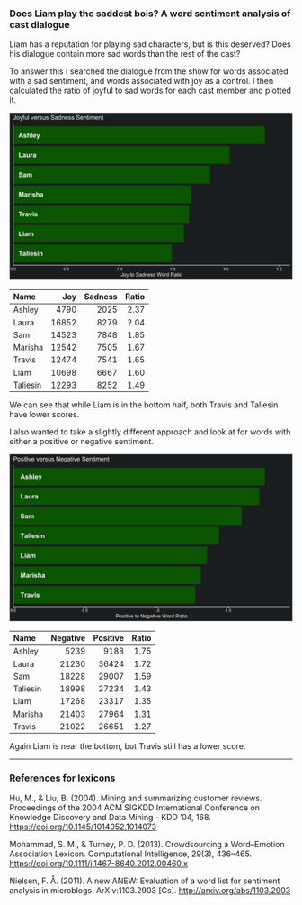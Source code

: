 
### Does Liam play the saddest bois? A word sentiment analysis of cast dialogue

Liam has a reputation for playing sad characters, but is this deserved?
Does his dialogue contain more sad words than the rest of the cast?

To answer this I searched the dialogue from the show for words
associated with a sad sentiment, and words associated with joy as a
control. I then calculated the ratio of joyful to sad words for each
cast member and plotted it.

![joyful vs sad](../plots/joySadPlot.png)

| Name     |   Joy | Sadness | Ratio |
| :------- | ----: | ------: | ----: |
| Ashley   |  4790 |    2025 |  2.37 |
| Laura    | 16852 |    8279 |  2.04 |
| Sam      | 14523 |    7848 |  1.85 |
| Marisha  | 12542 |    7505 |  1.67 |
| Travis   | 12474 |    7541 |  1.65 |
| Liam     | 10698 |    6667 |  1.60 |
| Taliesin | 12293 |    8252 |  1.49 |

We can see that while Liam is in the bottom half, both Travis and
Taliesin have lower scores.

I also wanted to take a slightly different approach and look at for
words with either a positive or negative sentiment.

![positive vs negative](../plots/positiveNegativePlot.png)

| Name     | Negative | Positive | Ratio |
| :------- | -------: | -------: | ----: |
| Ashley   |     5239 |     9188 |  1.75 |
| Laura    |    21230 |    36424 |  1.72 |
| Sam      |    18228 |    29007 |  1.59 |
| Taliesin |    18998 |    27234 |  1.43 |
| Liam     |    17268 |    23317 |  1.35 |
| Marisha  |    21403 |    27964 |  1.31 |
| Travis   |    21022 |    26651 |  1.27 |

Again Liam is near the bottom, but Travis still has a lower score.

-----

### References for lexicons

Hu, M., & Liu, B. (2004). Mining and summarizing customer reviews.
Proceedings of the 2004 ACM SIGKDD International Conference on Knowledge
Discovery and Data Mining - KDD ’04, 168.
<https://doi.org/10.1145/1014052.1014073>

Mohammad, S. M., & Turney, P. D. (2013). Crowdsourcing a Word–Emotion
Association Lexicon. Computational Intelligence, 29(3), 436–465.
<https://doi.org/10.1111/j.1467-8640.2012.00460.x>

Nielsen, F. Å. (2011). A new ANEW: Evaluation of a word list for
sentiment analysis in microblogs. ArXiv:1103.2903 \[Cs\].
<http://arxiv.org/abs/1103.2903>
